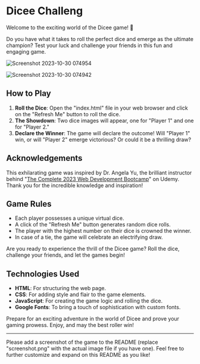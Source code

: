 # Dicee Challeng

Welcome to the exciting world of the Dicee game! 🎲

Do you have what it takes to roll the perfect dice and emerge as the ultimate champion? Test your luck and challenge your friends in this fun and engaging game.

![Screenshot 2023-10-30 074954](https://github.com/YawBoah/Dicee-Challenge/assets/126890146/d9145fd9-ce4c-44f6-b34a-bedaeb8f87bf)

![Screenshot 2023-10-30 074942](https://github.com/YawBoah/Dicee-Challenge/assets/126890146/841e1c17-c302-4563-b888-38e7e296dfab)


## How to Play

1. **Roll the Dice**: Open the "index.html" file in your web browser and click on the "Refresh Me" button to roll the dice.
2. **The Showdown**: Two dice images will appear, one for "Player 1" and one for "Player 2."
3. **Declare the Winner**: The game will declare the outcome! Will "Player 1" win, or will "Player 2" emerge victorious? Or could it be a thrilling draw?

## Acknowledgements

This exhilarating game was inspired by Dr. Angela Yu, the brilliant instructor behind "[The Complete 2023 Web Development Bootcamp](https://www.udemy.com/course/the-complete-web-development-bootcamp)" on Udemy. Thank you for the incredible knowledge and inspiration!

## Game Rules

- Each player possesses a unique virtual dice.
- A click of the "Refresh Me" button generates random dice rolls.
- The player with the highest number on their dice is crowned the winner.
- In case of a tie, the game will celebrate an electrifying draw.

Are you ready to experience the thrill of the Dicee game? Roll the dice, challenge your friends, and let the games begin!

## Technologies Used

- **HTML**: For structuring the web page.
- **CSS**: For adding style and flair to the game elements.
- **JavaScript**: For creating the game logic and rolling the dice.
- **Google Fonts**: To bring a touch of sophistication with custom fonts.

Prepare for an exciting adventure in the world of Dicee and prove your gaming prowess. Enjoy, and may the best roller win!

---

Please add a screenshot of the game to the README (replace "screenshot.png" with the actual image file if you have one). Feel free to further customize and expand on this README as you like!
